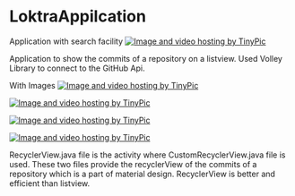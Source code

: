 # LoktraAppilcation
Application with search facility
<a href="http://tinypic.com?ref=noam2t" target="_blank"><img src="http://i67.tinypic.com/noam2t.png" border="0" alt="Image and video hosting by TinyPic"></a>


Application to show the commits of a repository on a listview. Used Volley Library to connect to the GitHub Api.


With Images
<a href="http://tinypic.com?ref=28ji0sx" target="_blank"><img src="http://i68.tinypic.com/28ji0sx.jpg" border="0" alt="Image and video hosting by TinyPic"></a>


<a href="http://tinypic.com?ref=213goj6" target="_blank"><img src="http://i68.tinypic.com/213goj6.jpg" border="0" alt="Image and video hosting by TinyPic"></a>

<a href="http://tinypic.com?ref=105pj4w" target="_blank"><img src="http://i67.tinypic.com/105pj4w.jpg" border="0" alt="Image and video hosting by TinyPic"></a>

<a href="http://tinypic.com?ref=2ennhv6" target="_blank"><img src="http://i66.tinypic.com/2ennhv6.jpg" border="0" alt="Image and video hosting by TinyPic"></a>




RecyclerView.java file is the activity where CustomRecyclerView.java file is used. These two files provide the recyclerView of the commits of a repository which is a part of material design. RecyclerView is better and efficient than listview.

